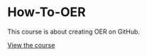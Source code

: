 # How-To-OER

This course is about creating OER on GitHub.

[View the course](https://liascript.github.io/course/?https://raw.githubusercontent.com/oer-tutorials-test/How-To-OER/main/course.md#1)
